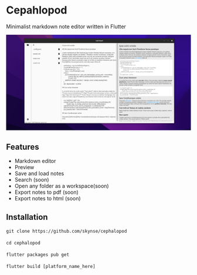 # Cepahlopod

Minimalist markdown note editor written in Flutter

![preview](assets/prev2.png)

## Features

- Markdown editor
- Preview
- Save and load notes
- Search (soon)
- Open any folder as a workspace(soon)
- Export notes to pdf (soon)
- Export notes to html (soon)

## Installation

```
git clone https://github.com/skynse/cephalopod

cd cephalopod

flutter packages pub get

flutter build [platform_name_here]
```